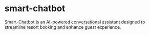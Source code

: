 # smart-chatbot
Smart-Chatbot is an AI-powered conversational assistant designed to streamline resort booking and enhance guest experience.
